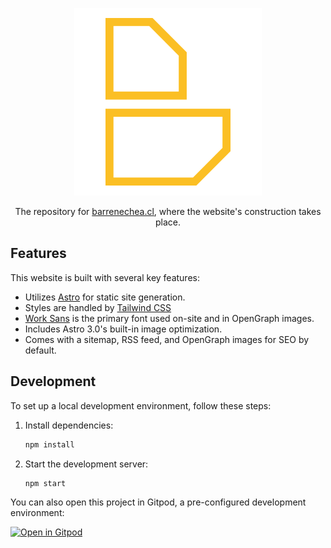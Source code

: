 <p align="center">
  <img src='src/assets/og-image.png' alt='Barrenechea isotype' />
</p>
<p align="center">
  The repository for <a href='https://www.barrenechea.cl/'>barrenechea.cl</a>, where the website's construction takes place.
</p>

## Features
This website is built with several key features:

- Utilizes [Astro](https://astro.build/) for static site generation.
- Styles are handled by [Tailwind CSS](https://tailwindcss.com/)
- [Work Sans](https://fonts.google.com/specimen/Work+Sans) is the primary font used on-site and in OpenGraph images.
- Includes Astro 3.0's built-in image optimization.
- Comes with a sitemap, RSS feed, and OpenGraph images for SEO by default.

## Development

To set up a local development environment, follow these steps:

1. Install dependencies:
   ```bash
   npm install
   ```
2. Start the development server:
   ```bash
   npm start
   ```

You can also open this project in Gitpod, a pre-configured development environment:

[![Open in Gitpod](https://gitpod.io/button/open-in-gitpod.svg)](https://gitpod.io/#https://github.com/barrenechea/barrenechea-website)
